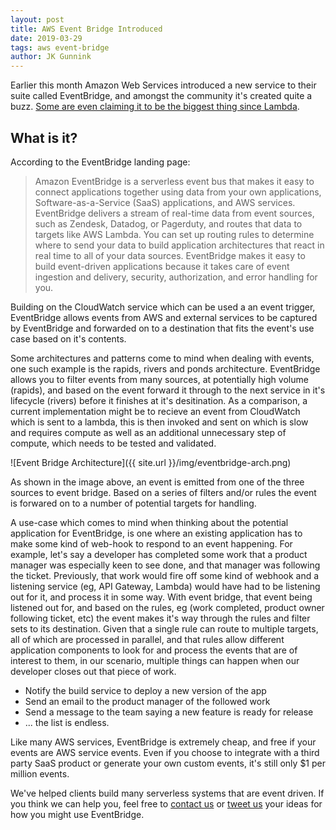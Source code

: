 ```yaml
---
layout: post
title: AWS Event Bridge Introduced
date: 2019-03-29
tags: aws event-bridge
author: JK Gunnink
---
```


Earlier this month Amazon Web Services introduced a new service to their suite called EventBridge,
and amongst the community it's created quite a buzz. [Some are even claiming it to be the biggest
thing since Lambda](https://www.trek10.com/blog/amazon-eventbridge/).

## What is it?

According to the EventBridge landing page:

> Amazon EventBridge is a serverless event bus that makes it easy to connect applications together
> using data from your own applications, Software-as-a-Service (SaaS) applications, and AWS
> services. EventBridge delivers a stream of real-time data from event sources, such as Zendesk,
> Datadog, or Pagerduty, and routes that data to targets like AWS Lambda. You can set up routing
> rules to determine where to send your data to build application architectures that react in real
> time to all of your data sources. EventBridge makes it easy to build event-driven applications
> because it takes care of event ingestion and delivery, security, authorization, and error handling
> for you.

Building on the CloudWatch service which can be used a an event trigger, EventBridge allows events
from AWS and external services to be captured by EventBridge and forwarded on to a destination that
fits the event's use case based on it's contents.

Some architectures and patterns come to mind when dealing with events, one such example is the
rapids, rivers and ponds architecture. EventBridge allows you to filter events from many sources, at
potentially high volume (rapids), and based on the event forward it through to the next service in
it's lifecycle (rivers) before it finishes at it's desitination. As a comparison, a current
implementation might be to recieve an event from CloudWatch which is sent to a lambda, this is then
invoked and sent on which is slow and requires compute as well as an additional unnecessary step of
compute, which needs to be tested and validated.

![Event Bridge Architecture]({{ site.url }}/img/eventbridge-arch.png)

As shown in the image above, an event is emitted from one of the three sources to event bridge.
Based on a series of filters and/or rules the event is forwared on to a number of potential targets
for handling.

A use-case which comes to mind when thinking about the potential application for EventBridge, is one
where an existing application has to make some kind of web-hook to respond to an event happening.
For example, let's say a developer has completed some work that a product manager was especially
keen to see done, and that manager was following the ticket. Previously, that work would fire off
some kind of webhook and a listening service (eg, API Gateway, Lambda) would have had to be
listening out for it, and process it in some way. With event bridge, that event being listened out
for, and based on the rules, eg (work completed, product owner following ticket, etc) the event
makes it's way through the rules and filter sets to its destination. Given that a single rule can
route to multiple targets, all of which are processed in parallel, and that rules allow different
application components to look for and process the events that are of interest to them, in our
scenario, multiple things can happen when our developer closes out that piece of work.

- Notify the build service to deploy a new version of the app
- Send an email to the product manager of the followed work
- Send a message to the team saying a new feature is ready for release
- ... the list is endless.

Like many AWS services, EventBridge is extremely cheap, and free if your events are AWS service
events. Even if you choose to integrate with a third party SaaS product or generate your own custom
events, it's still only \$1 per million events.

We've helped clients build many serverless systems that are event driven. If you think we can help
you, feel free to [contact us][contact-us] or [tweet us](https://twitter.com/mechanicalrock_) your
ideas for how you might use EventBridge.

[contact-us]: https://www.mechanicalrock.io/lets-get-started
